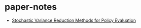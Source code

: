 # paper-notes

* [Stochastic Variance Reduction Methods for Policy Evaluation](https://github.com/angeberry/paper-notes/blob/master/RL_variance_reduction/1702.07944.pdf)
